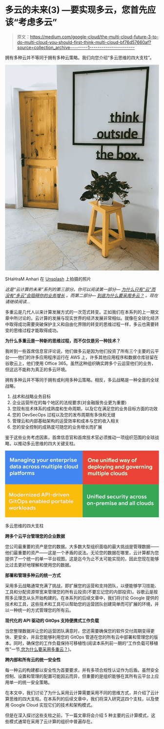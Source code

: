 # 多云的未来(3) —要实现多云，您首先应该“考虑多云”

> 原文：<https://medium.com/google-cloud/the-multi-cloud-future-3-to-do-multi-cloud-you-should-first-think-multi-cloud-bf76d57660af?source=collection_archive---------1----------------------->

拥有多种云并不等同于拥有多种云策略。我们向您介绍“多云思维的四大支柱”。

![](img/1568df8c97be8be1e199dfed096e21f5.png)

SHaHraM Anhari 在 [Unsplash](https://unsplash.com?utm_source=medium&utm_medium=referral) 上拍摄的照片

*这是“云计算的未来”系列的第三部分。你可以阅读第一部分—* [*为什么只有“云”而没有“多云”会阻碍你的业务增长*](https://kishoregopalan.medium.com/the-multi-cloud-future-why-just-cloud-and-not-multi-cloud-will-impede-your-business-growth-8cadd897e86d) *。而第二部分—* [*到底为什么要采用多云？*](/google-cloud/the-multi-cloud-future-2-so-why-exactly-should-you-adopt-multi-cloud-d2c264069126) *。现在请继续阅读…*

多重云是几代人以来计算发展方式的一次范式转变。正如我们在本系列的上一期文章中所讨论的，云计算的发展与现实世界的经济发展非常相似。就像在全球化经济中取得成功需要突破保护主义和自由化界限的转变的思维过程一样，多云也需要转变的思维过程才能取得成功。

**为什么多重云是一种新的思维过程，而不仅仅是另一种技术？**

我听到一些首席信息官评论说，他们做多云是因为他们投资了所有三个主要的云平台——他们的许多应用程序运行在 AWS 上，许多其他应用程序和数据仓库驻留在谷歌云上，他们使用 Office 365。虽然这种组织确实跨多个云运营他们的业务，但这远不能称为真正的多云环境。

拥有多种云并不等同于拥有或利用多种云策略。相反，多云战略是一种全面的全球战略，

1.  战术和战略业务目标
2.  企业运营所在的每个地区的法规要求(对金融服务业更为重要)
3.  您现有技术体系的成熟度和生命周期，以及它在满足您的业务目标方面的功效
4.  您的 DevSecOps 过程以及您的发布周期有多快和无缝
5.  管理云和内部基础架构的运营效率和成本与您的收入相关
6.  您的安全控制的成熟度可随您的业务增长而扩展

鉴于这些业务考虑因素，首席信息官和首席技术官必须推动一项组织范围的全球战略，以推动多云思维的四大关键支柱。

![](img/1dd4a3578d1c74b9ec9272692876888c.png)

多云思维的四大支柱

**跨多个云平台管理您的企业数据**

您公司最重要的资产是您的数据。大多数大型组织面临的最大挑战是管理数据——他们最重要的资产——这是一个矛盾的说法。无论您的数据在哪里，云计算都为您提供了一个统一的单一平台视图，这是迄今为止不太可能实现的，因此您现在能够比过去更好地理解和使用您的数据。

**部署和管理多种云的统一方式**

采用多云战略通常充满了挑战，即扩展您的运营和支持团队，以便能够学习技能、工具和分配资源带宽来管理您的所有云投资(不要忘记您的内部投资)。谷歌云是按照多云理念从头开始构建的。在本系列的后续文章中，我们将讨论 Google 提供的技术和工具，这些技术和工具可以帮助您的运营团队创建简单而可扩展的环境，并以一种统一的方式管理您的所有云。

**现代化的 API 驱动的 GitOps 支持便携式工作负载**

当您整理数据并让您的运营团队满意时，您还需要确保您的软件交付周期变得更快、更安全，并且您能够利用您的 GitOps 管道在您的所有云中部署和管理您的版本。同时，确保您的工作负载保持可移植性(阅读本系列前一期的“工作负载可移植性”一节[,您为什么要采用多重云？](/google-cloud/the-multi-cloud-future-2-so-why-exactly-should-you-adopt-multi-cloud-d2c264069126))。

**跨内部和所有云的统一安全性**

每一种云的构建都以安全性为首要要求，并有多项合规性认证作为后盾。虽然安全控制、设置和管理的配置可能因云而异，但重要的是组织能够在其所有云平台上应用单一的统一安全策略。

在本文中，我们讨论了为什么采用云计算需要采用不同的思维方式，并介绍了云计算思维的四大支柱。在本系列的后续文章中，我们将深入研究这四个支柱，以及使用 Google Cloud 实现它们的技术和架构模式。

但是在深入探讨这些支柱之前，下一篇文章将会介绍 5 种主要的云计算模式，这些模式通常在采用了云计算的组织中普遍存在。